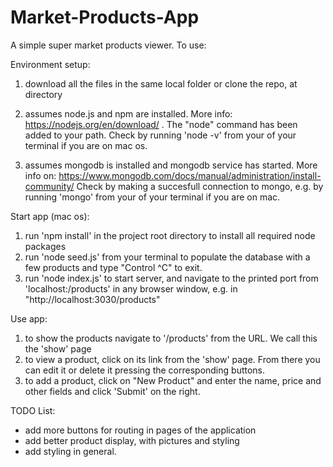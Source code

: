 # Market-Products-App

A simple super market products viewer. To use:

Environment setup:

1) download all the files in the same local folder or clone the repo, at directory <project root>
2) assumes node.js and npm are installed. More info: https://nodejs.org/en/download/ . The "node" command has been added to your path.
Check by running 'node -v' from your <project root> of your terminal if you are on mac os.

3) assumes mongodb is installed and mongodb service has started. More info on: https://www.mongodb.com/docs/manual/administration/install-community/
Check by making a succesfull connection to mongo, e.g. by running 'mongo' from your <project root> of your terminal if you are on mac.

Start app (mac os):

1) run 'npm install' in the project root directory <project root> to install all required node packages
2) run 'node seed.js' from your <project root>  terminal to populate the database with a few products and type "Control ^C" to exit.
3) run 'node index.js' to start server, and navigate to the printed port from 'localhost:<port>/products' in any browser window,
e.g. in "http://localhost:3030/products" 

Use app:

1) to show the products navigate to '/products' from the URL. We call this the 'show' page
2) to view a product, click on its link from the 'show' page. From there you can edit it or delete it pressing the corresponding buttons.
3) to add a product, click on "New Product" and enter the name, price and other fields and click 'Submit' on the right.

TODO List:

- add more buttons for routing in pages of the application
- add better product display, with pictures and styling
- add styling in general.

